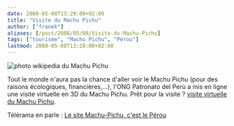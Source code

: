 ```yaml
---
date: 2008-05-08T13:29:00+02:00
title: "Visite du Machu Pichu"
author: ["franek"]
aliases: [/post/2008/05/08/Visite-du-Machu-Pichu]
tags: ["tourisme", "Machu Pichu", "Pérou"]
lastmod: 2008-05-08T13:29:00+02:00
---
```

![photo wikipedia du Machu Pichu](http://upload.wikimedia.org/wikipedia/commons/thumb/8/88/Peru_Machu_Picchu_Sunset.jpg/450px-Peru_Machu_Picchu_Sunset.jpg)

Tout le monde n'aura pas la chance d'aller voir le Machu Pichu (pour des raisons écologiques, financières,...), l'ONG Patronato del Perù a mis en ligne une visite virtuelle en 3D du Machu Pichu. Prêt pour la visite ? [visite virtuelle du Machu Pichu](http://www.mp360.com/index_fr.php).

Télérama en parle : [Le site Machu-Pichu, c'est le Pérou](http://www.telerama.fr/techno/le-site-machupicchu360-c-est-le-perou,28311.php)
